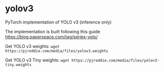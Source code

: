 # yolov3
PyTorch implementation of YOLO v3 (inference only)

The implementation is built following this guide https://blog.paperspace.com/tag/series-yolo/

Get YOLO v3 weights:
`wget https://pjreddie.com/media/files/yolov3.weights`

Get YOLO v3 Tiny weights:
`wget https://pjreddie.com/media/files/yolov3-tiny.weights`
